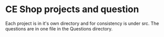 # CE Shop projects and question

Each project is in it's own directory and for consistency is under src.
The questions are in one file in the Questions directory.
